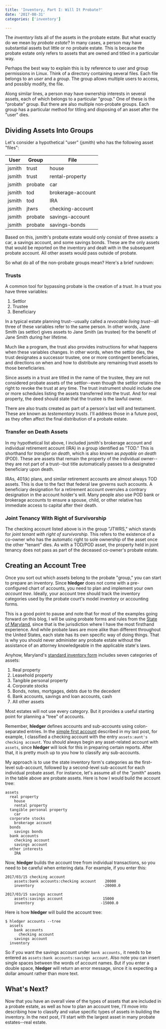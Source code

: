 ```yaml
---
title: 'Inventory, Part I: Will It Probate?'
date: '2017-08-31'
categories: ['inventory']

---
```


The *inventory* lists all of the assets in the probate estate. But what exactly do we mean by *probate estate*? In many cases, a person may have substantial assets but little or no probate estate. This is because the probate estate only refers to assets that are owned and titled in a particular way.

Perhaps the best way to explain this is by reference to user and group permissions in Linux. Think of a directory containing several files. Each file belongs to an *user* and a *group*. The group allows multiple users to access, and possibly modify, the file.

Along similar lines, a person may have ownership interests in several assets, each of which belongs to a particular "group." One of these is the "probate" group. But there are also multiple non-probate groups. Each group has a particular method for titling and disposing of an asset after the "user" dies.

## Dividing Assets Into Groups

Let's consider a hypothetical "user" (jsmith) who has the following asset "files":

User    | Group  | File
--------|--------|-----
jsmith  | trust  | house
jsmith  | trust  | rental-property
jsmith  | probate| car
jsmith  | tod    | brokerage-account
jsmith  | tod    | IRA
jsmith  | jtwrs  | checking-account
jsmith  | probate| savings-account
jsmith  | probate| savings-bonds

Based on this, jsmith's probate estate would only consist of three assets: a car, a savings account, and some savings bonds. These are the only assets that would be reported on the inventory and dealt with in the subsequent probate account. All other assets would pass outside of probate.

So what do all of the non-probate groups mean? Here's a brief rundown:

### Trusts

A common tool for bypassing probate is the creation of a *trust*. In a trust you have three variables:

1. Settlor
2. Trustee
3. Beneficiary

In a typical estate planning trust--usually called a *revocable living trust*--all three of these variables refer to the same person. In other words, Jane Smith (as settlor) gives assets to Jane Smith (as trustee) for the benefit of Jane Smith during her lifetime.

Much like a program, the trust also provides instructions for what happens when these variables changes. In other words, when the settlor dies, the trust designates a successor trustee, one or more contingent beneficiaries, and directions on when and how to distribute any remaining trust assets to those beneficiaries.

Since assets in a trust are titled in the name of the trustee, they are not considered probate assets of the settlor--even though the settlor retains the right to revoke the trust at any time. The trust instrument should include one or more schedules listing the assets transferred into the trust. And for real property, the deed should state that the trustee is the lawful owner.

There are also trusts created as part of a person's last will and testament. These are known as *testementary trusts*. I'll address those in a future post, as they often affect the final distribution of a probate estate.  

### Transfer on Death Assets

In my hypothetical list above, I included jsmith's brokerage account and individual retirement account (IRA) in a group identified as "TOD." This is shorthand for *transfer on death*, which is also known as *payable on death* (POD). These are assets that remain the property of the individual owner--they are not part of a trust--but title automatically passes to a designated beneficiary upon death.

IRAs, 401(k) plans, and similar retirement accounts are almost always TOD assets. This is due to the fact that federal law governs such accounts. A beneficiary designation for a retirement account overrules a contrary designation in the account holder's will. Many people also use POD bank or brokerage accounts to ensure a spouse, child, or other relative has immediate access to capital after their death.

### Joint Tenancy With Right of Survivorship

The checking account listed above is in the group "JTWRS," which stands for *joint tenant with right of survivorship*. This refers to the existence of a co-owner who has the automatic right to sole ownership of the asset once the other "tenant" dies. As with a TOD/POD asset, the property held in joint tenancy does not pass as part of the deceased co-owner's probate estate.

## Creating an Account Tree

Once you sort out which assets belong to the probate "group," you can start to prepare an inventory. Since **hledger** does not come with a pre-configured chart of accounts, you need to plan and implement your own *account tree*. Ideally, your account tree should track the inventory categories used by the probate court's model inventory or accounting forms.

This is a good point to pause and note that for most of the examples going forward on this blog, I will be using probate forms and rules from the [State of Maryland](http://registers.maryland.gov), since that is the jurisdiction where I have the most firsthand experience. And while probate laws are more alike than different throughout the United States, each state has its own specific way of doing things. That is why you should never administer any probate estate without the assistance of an attorney knowledgeable in the applicable state's laws.

Anyhow, Maryland's [standard inventory form](http://registers.maryland.gov/main/forms/RW1122and1123.pdf) includes seven categories of assets:

1. Real property
2. Leasehold property
3. Tangible personal property
4. Corporate stocks
5. Bonds, notes, mortgages, debts due to the decedent
6. Bank accounts, savings and loan accounts, cash
7. All other assets

Most estates will not use every category. But it provides a useful starting point for planning a "tree" of accounts.

Remember, **hledger** defines accounts and sub-accounts using colon-separated entries. In the [simple first account](http://localhost:1313/post/002-a-simple-first-account/) described in my last post, for example, I classified a checking account with the entry ``assets:aunt's checking account``. You should always begin any asset-related account with ``assets``, since **hledger** will look for this in preparing certain reports. After that, it is pretty much up to you how to classify any sub-accounts.

My approach is to use the state inventory form's categories as the first-level sub-account, followed by a second-level sub-account for each individual probate asset. For instance, let's assume all of the "jsmith" assets in the table above are probate assets. Here is how I would build the account tree:

    assets
      real property
        house
        rental property
      tangible personal property
        car
      corporate stocks
        brokerage account
      bonds
        savings bonds
      bank accounts
        checking account
        savings account
      other interests
        IRA

Now, **hledger** builds the account tree from individual transactions, so you need to be careful when entering data. For example, if you enter this:

    2017/03/15 checking account
        assets:bank accounts:checking account    20000
        inventory                               -20000.0

    2017/03/15 savings account
        assets:savings account                  15000
        inventory                              -15000.0

Here is how **hledger** will build the account tree:

    $ hledger accounts --tree
      assets
        bank accounts
          checking account
        savings account
      inventory

So if you want the savings account under ``bank accounts,`` it needs to be entered as ``assets:bank accounts:savings account``. Also note you can insert single spaces between the words of account names. But if you enter a double space, **hledger** will return an error message, since it is expecting a dollar amount rather than more text.

## What's Next?

Now that you have an overall view of the types of assets that are included in a probate estate, as well as how to plan an account tree, I'll move into describing how to classify and value specific types of assets in building the inventory. In the next post, I'll start with the largest asset in many probate estates--real estate.
